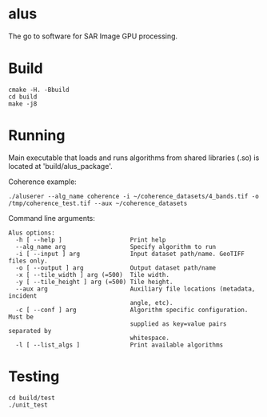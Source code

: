 # alus

The go to software for SAR Image GPU processing.

# Build

```
cmake -H. -Bbuild
cd build
make -j8
```

# Running

Main executable that loads and runs algorithms from shared libraries (.so) is located at
'build/alus_package'.

Coherence example:
```
./aluserer --alg_name coherence -i ~/coherence_datasets/4_bands.tif -o /tmp/coherence_test.tif --aux ~/coherence_datasets
```

Command line arguments:
```
Alus options:
  -h [ --help ]                   Print help
  --alg_name arg                  Specify algorithm to run
  -i [ --input ] arg              Input dataset path/name. GeoTIFF files only.
  -o [ --output ] arg             Output dataset path/name
  -x [ --tile_width ] arg (=500)  Tile width.
  -y [ --tile_height ] arg (=500) Tile height.
  --aux arg                       Auxiliary file locations (metadata, incident 
                                  angle, etc).
  -c [ --conf ] arg               Algorithm specific configuration. Must be 
                                  supplied as key=value pairs separated by 
                                  whitespace.
  -l [ --list_algs ]              Print available algorithms
```

# Testing

```
cd build/test
./unit_test
```
